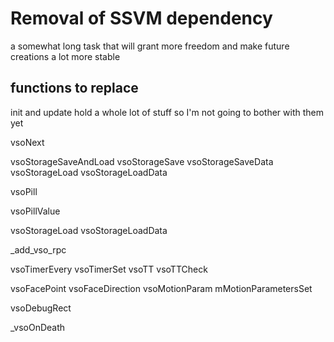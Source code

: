 # Removal of SSVM dependency

a somewhat long task that will grant more freedom and make future creations a lot more stable

## functions to replace

init and update hold a whole lot of stuff so I'm not going to bother with them yet

vsoNext

vsoStorageSaveAndLoad
	vsoStorageSave
		vsoStorageSaveData
	vsoStorageLoad
		vsoStorageLoadData

vsoPill

vsoPillValue

vsoStorageLoad
	vsoStorageLoadData

_add_vso_rpc

vsoTimerEvery
	vsoTimerSet
		vsoTT
	vsoTTCheck

vsoFacePoint
	vsoFaceDirection
		vsoMotionParam
			mMotionParametersSet

vsoDebugRect

_vsoOnDeath

